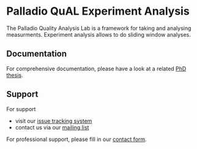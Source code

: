 # Palladio QuAL Experiment Analysis
The Palladio Quality Analysis Lab is a framework for taking and analysing measurments. Experiment analysis allows to do sliding window analyses.

## Documentation
For comprehensive documentation, please have a look at a related [PhD thesis](https://dx.doi.org/10.5445/IR/1000083402).

## Support
For support
* visit our [issue tracking system](https://palladio-simulator.com/jira)
* contact us via our [mailing list](https://lists.ira.uni-karlsruhe.de/mailman/listinfo/palladio-dev)

For professional support, please fill in our [contact form](http://www.palladio-simulator.com/about_palladio/support/).
